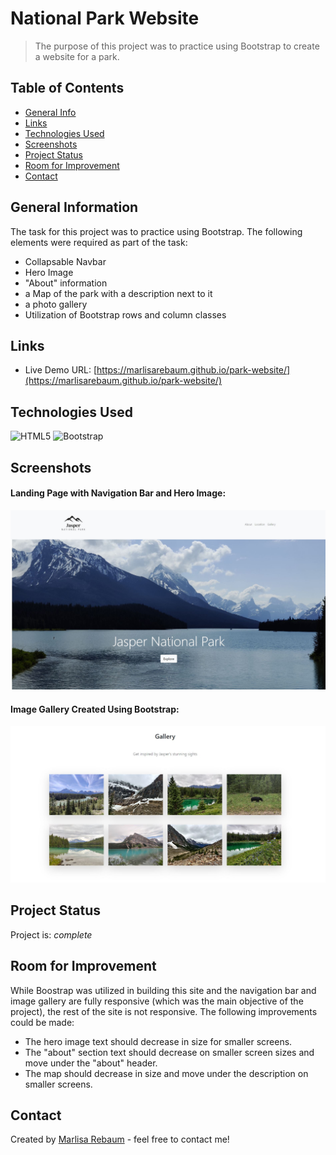 # National Park Website
> The purpose of this project was to practice using Bootstrap to create a 
website for a park.

## Table of Contents
* [General Info](#general-information)
* [Links](#links)
* [Technologies Used](#technologies-used)
* [Screenshots](#screenshots)
* [Project Status](#project-status)
* [Room for Improvement](#room-for-improvement)
* [Contact](#contact)


## General Information
The task for this project was to practice using Bootstrap. The following elements
were required as part of the task:

- Collapsable Navbar
- Hero Image
- "About" information
- a Map of the park with a description next to it
- a photo gallery
- Utilization of Bootstrap rows and column classes

## Links
- Live Demo URL: [https://marlisarebaum.github.io/park-website/](https://marlisarebaum.github.io/park-website/)

## Technologies Used
![HTML5](https://img.shields.io/badge/html5-%23E34F26.svg?style=for-the-badge&logo=html5&logoColor=white)
![Bootstrap](https://img.shields.io/badge/bootstrap-%23563D7C.svg?style=for-the-badge&logo=bootstrap&logoColor=white)

## Screenshots

#### Landing Page with Navigation Bar and Hero Image:
![Hero Image](./static/images/hero.JPG)

#### Image Gallery Created Using Bootstrap:
![Image Gallery](./static/images/image-gallery.JPG)


## Project Status
Project is:  _complete_ 

## Room for Improvement
While Boostrap was utilized in building this site and the navigation bar and image
gallery are fully responsive (which was the main objective of the project), the
rest of the site is not responsive. The following improvements could be made:
- The hero image text should decrease in size for smaller screens.
- The "about" section text should decrease on smaller screen sizes and move under
the "about" header.
- The map should decrease in size and move under the description on smaller screens.

## Contact
Created by [Marlisa Rebaum](https://www.linkedin.com/in/marlisarebaum/) - feel free to contact me!